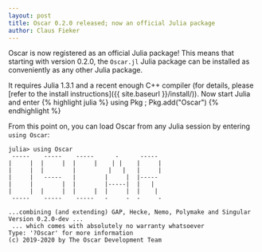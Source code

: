```yaml
---
layout: post
title: Oscar 0.2.0 released; now an official Julia package
author: Claus Fieker
---
```


Oscar is now registered as an official Julia package! This means that
starting with version 0.2.0, the `Oscar.jl` Julia package can be
installed as conveniently as any other Julia package.

It requires Julia 1.3.1 and a recent enough C++ compiler (for details,
please [refer to the install instructions]({{ site.baseurl }}/install/)).
Now start Julia and enter
{% highlight julia %}
using Pkg ; Pkg.add("Oscar")
{% endhighlight %}

From this point on, you can load Oscar from any Julia session
by entering `using Oscar`:

```
julia> using Oscar
 -----    -----    -----      -      -----   
|     |  |     |  |     |    | |    |     |  
|     |  |        |         |   |   |     |  
|     |   -----   |        |     |  |-----   
|     |        |  |        |-----|  |   |    
|     |  |     |  |     |  |     |  |    |   
 -----    -----    -----   -     -  -     -  

...combining (and extending) GAP, Hecke, Nemo, Polymake and Singular
Version 0.2.0-dev ... 
 ... which comes with absolutely no warranty whatsoever
Type: '?Oscar' for more information
(c) 2019-2020 by The Oscar Development Team
```
